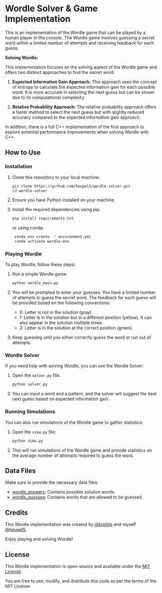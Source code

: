 # Wordle Solver & Game Implementation

This is an implementation of the Wordle game that can be played by a human player in the console. The Wordle game involves guessing a secret word within a limited number of attempts and receiving feedback for each guess.

**Solving Wordle:**

This implementation focuses on the solving aspect of the Wordle game and offers two distinct approaches to find the secret word:

1. **Expected Information Gain Approach:** This approach uses the concept of entropy to calculate the expected information gain for each possible word. It is more accurate in selecting the next guess but can be slower due to its computational complexity.

2. **Relative Probability Approach:** The relative probability approach offers a faster method to select the next guess but with slightly reduced accuracy compared to the expected information gain approach.

In addition, there is a full C++ implementation of the first approach to explore potential performance improvements when solving Wordle with C++.

## How to Use

### Installation

1. Clone this repository to your local machine:

   ```bash
   git clone https://github.com/heupelS/wordle-solver.git
   cd wordle-solver
   ```

2. Ensure you have Python installed on your machine.

3. Install the required dependencies using pip:

   ```bash
   pip install requirements.txt
   ```

   or using conda:

   ```bash
    conda env create -f environment.yml
    conda activate wordle-env
   ```

### Playing Wordle

To play Wordle, follow these steps:

1. Run a simple Wordle game:

   ```bash
   python wordle_main.py
   ```

2. You will be prompted to enter your guesses. You have a limited number of attempts to guess the secret word. The feedback for each guess will be provided based on the following conventions:

   - 0: Letter is not in the solution (gray).
   - 1: Letter is in the solution but in a different position (yellow). It can also appear in the solution multiple times.
   - 2: Letter is in the solution at the correct position (green).

3. Keep guessing until you either correctly guess the word or run out of attempts.

### Wordle Solver

If you need help with solving Wordle, you can use the Wordle Solver:

1. Open the `solver.py` file:

   ```bash
   python solver.py
   ```

2. You can input a word and a pattern, and the solver will suggest the best next guess based on expected information gain.

### Running Simulations

You can also run simulations of the Wordle game to gather statistics:

1. Open the `simu.py` file:

   ```bash
   python simu.py
   ```

2. This will run simulations of the Wordle game and provide statistics on the average number of attempts required to guess the word.

## Data Files

Make sure to provide the necessary data files:

- [wordle_answers](./Data/wordle_answers.txt): Contains possible solution words.
- [wordle_guesses](./Data/wordle_guesses.txt): Contains words that are allowed to be guessed.

## Credits

This Wordle implementation was created by [@breible](https://github.com/breible) and myself [@heupelS](https://github.com/heupelS).

Enjoy playing and solving Wordle!

## License

This Wordle implementation is open-source and available under the [MIT License](LICENSE).

You are free to use, modify, and distribute this code as per the terms of the MIT License.
